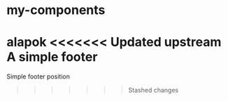 # my-components
alapok
<<<<<<< Updated upstream
A simple footer
=======
Simple footer position
>>>>>>> Stashed changes
